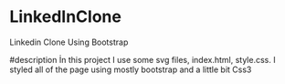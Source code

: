 # LinkedInClone
Linkedin Clone Using Bootstrap

#description
İn this project I use some svg files, index.html, style.css. I styled all of the page using mostly bootstrap  and a little bit Css3

